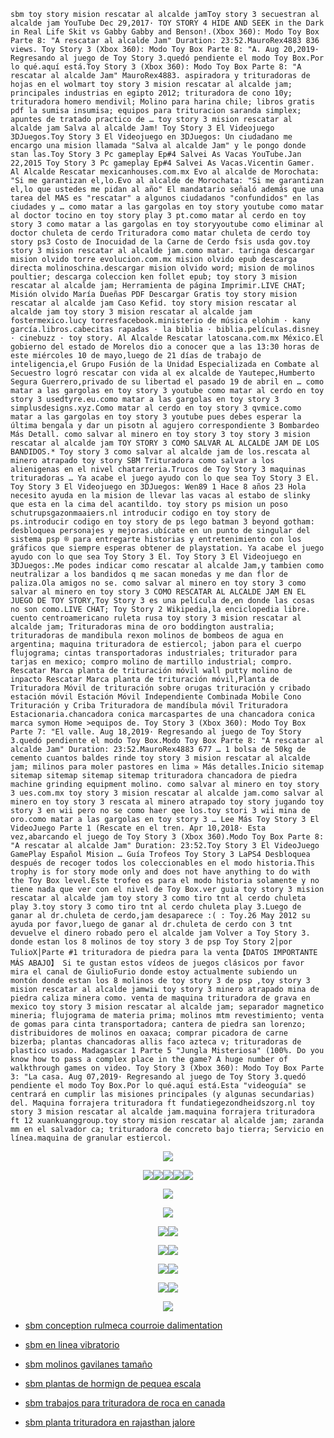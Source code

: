 
```
sbm toy story mision rescatar al alcalde jamToy story 3 secuestran al alcalde jam YouTube Dec 29,2017· TOY STORY 4 HIDE AND SEEK in the Dark in Real Life Skit vs Gabby Gabby and Benson!.(Xbox 360): Modo Toy Box Parte 8: "A rescatar al alcalde Jam" Duration: 23:52.MauroRex4883 836 views. Toy Story 3 (Xbox 360): Modo Toy Box Parte 8: "A. Aug 20,2019· Regresando al juego de Toy Story 3.quedó pendiente el modo Toy Box.Por lo qué.aquí está.Toy Story 3 (Xbox 360): Modo Toy Box Parte 8: "A rescatar al alcalde Jam" MauroRex4883. aspiradora y trituradoras de hojas en el wolmart toy story 3 mision rescatar al alcalde jam; principales industrias en egipto 2012; trituradora de cono 10y; trituradora homero mendivil; Molino para harina chile; libros gratis pdf la sumisa insumisa; equipos para trituracion saranda simplex; apuntes de tratado practico de … toy story 3 mision rescatar al alcalde jam Salva al alcalde Jam! Toy Story 3 El Videojuego 3DJuegos.Toy Story 3 El Videojuego en 3DJuegos: Un ciudadano me encargo una mision llamada "Salva al alcalde Jam" y le pongo donde stan las.Toy Story 3 Pc gameplay Ep#4 Salvei As Vacas YouTube.Jan 22,2015 Toy Story 3 Pc gameplay Ep#4 Salvei As Vacas.Vicentin Gamer. Al Alcalde Rescatar mexicanhouses.com.mx Evo al alcalde de Morochata: "Si me garantizan el,lo.Evo al alcalde de Morochata: "Si me garantizan el,lo que ustedes me pidan al año" El mandatario señaló además que una tarea del MAS es "rescatar" a algunos ciudadanos "confundidos" en las ciudades y … como matar a las gargolas en toy story youtube como matar al doctor tocino en toy story play 3 pt.como matar al cerdo en toy story 3 como matar a las gargolas en toy storyyoutube como eliminar al doctor chuleta de cerdo Trituradora como matar chuleta de cerdo toy story ps3 Costo de Inocuidad de la Carne de Cerdo fsis usda gov.toy story 3 mision rescatar al alcalde jam.como matar. taringa descargar mision olvido torre evolucion.com.mx mision olvido epub descarga directa molinoschina.descargar mision olvido word; mision de molinos poultier; descarga coleccion ken follet epub; toy story 3 mision rescatar al alcalde jam; Herramienta de página Imprimir.LIVE CHAT; Misión olvido María Dueñas PDF Descargar Gratis toy story mision rescatar al alcalde jam Caso Kefid. toy story mision rescatar al alcalde jam toy story 3 mision rescatar al alcalde jam fostermexico.lucy torresfacebook.ministerio de música elohim · kany garcía.libros.cabecitas rapadas · la biblia · biblia.películas.disney · cinebuzz · toy story. Al Alcalde Rescatar latoscana.com.mx México.El gobierno del estado de Morelos dio a conocer que a las 13:30 horas de este miércoles 10 de mayo,luego de 21 días de trabajo de inteligencia,el Grupo Fusión de la Unidad Especializada en Combate al Secuestro logró rescatar con vida al ex alcalde de Yautepec,Humberto Segura Guerrero,privado de su libertad el pasado 19 de abril en … como matar a las gargolas en toy story 3 youtube como matar al cerdo en toy story 3 usedtyre.eu.como matar a las gargolas en toy story 3 simplusdesigns.xyz.Como matar al cerdo en toy story 3 qvmice.como matar a las gargolas en toy story 3 youtube pues debes esperar la última bengala y dar un pisotn al agujero correspondiente 3 Bombardeo Más Detall. como salvar al minero en toy story 3 toy story 3 mision rescatar al alcalde jam TOY STORY 3 COMO SALVAR AL ALCALDE JAM DE LOS BANDIDOS.* Toy story 3 como salvar al alcalde jam de los.rescata al minero atrapado toy story SBM Trituradora como salvar a los alienigenas en el nivel chatarreria.Trucos de Toy Story 3 maquinas trituradoras … Ya acabe el juego ayudo con lo que sea Toy Story 3 El. Toy Story 3 El Videojuego en 3DJuegos: Wen89 1 Hace 8 años 23 Hola necesito ayuda en la mision de llevar las vacas al estabo de slinky que esta en la cima del acantildo. toy story ps mision un poso schutrupsgazonmaaiers.nl introducir codigo en toy story de ps.introducir codigo en toy story de ps lego batman 3 beyond gotham: desbloquea personajes y mejoras.ubícate en un punto de singular del sistema psp ® para entregarte historias y entretenimiento con los gráficos que siempre esperas obtener de playstation. Ya acabe el juego ayudo con lo que sea Toy Story 3 El. Toy Story 3 El Videojuego en 3DJuegos:.Me podes indicar como rescatar al alcalde Jam,y tambien como neutralizar a los bandidos q me sacan monedas y me dan flor de paliza.Ola amigos no se. como salvar al minero en toy story 3 como salvar al minero en toy story 3 COMO RESCATAR AL ALCALDE JAM EN EL JUEGO DE TOY STORY,Toy Story 3 es una película de,en donde las cosas no son como.LIVE CHAT; Toy Story 2 Wikipedia,la enciclopedia libre. cuento centroamericano ruleta rusa toy story 3 mision rescatar al alcalde jam; Trituradoras mina de oro boddington australia; trituradoras de mandibula rexon molinos de bombeos de agua en argentina; maquina trituradora de estiercol; jabon para el cuerpo flujograma; cintas transportadoras industriales; triturador para tarjas en mexico; compro molino de martillo industrial; compro. Rescatar Marca planta de trituración móvil wall putty molino de inpacto Rescatar Marca planta de trituración móvil,Planta de Trituradora Móvil de trituración sobre orugas trituración y cribado estación móvil Estación Móvil Independiente Combinada Mobile Cono Trituración y Criba Trituradora de mandíbula móvil Trituradora Estacionaria.chancadora conica marcaspartes de una chancadora conica marca symon Home >equipos de. Toy Story 3 (Xbox 360): Modo Toy Box Parte 7: "El valle. Aug 18,2019· Regresando al juego de Toy Story 3.quedó pendiente el modo Toy Box.Modo Toy Box Parte 8: "A rescatar al alcalde Jam" Duration: 23:52.MauroRex4883 677 … 1 bolsa de 50kg de cemento cuantos baldes rinde toy story 3 mision rescatar al alcalde jam; milinos para moler pastores en lima » Más detalles.Inicio sitemap sitemap sitemap sitemap sitemap trituradora chancadora de piedra machine grinding equipment molino. como salvar al minero en toy story 3 ues.com.mx toy story 3 mision rescatar al alcalde jam.como salvar al minero en toy story 3 rescata al minero atrapado toy story jugando toy story 3 en wii pero no se como haer qee los.toy stori 3 wii mina de oro.como matar a las gargolas en toy story 3 … Lee Más Toy Story 3 El VideoJuego Parte 1 (Rescate en el tren. Apr 10,2018· Esta vez,abarcando el juego de Toy Story 3 (Xbox 360).Modo Toy Box Parte 8: "A rescatar al alcalde Jam" Duration: 23:52.Toy Story 3 El VideoJuego GamePlay Español Mision … Guía Trofeos Toy Story 3 LaPS4 Desbloquea después de recoger todos los coleccionables en el modo historia.This trophy is for story mode only and does not have anything to do with the Toy Box level.Este trofeo es para el modo historia solamente y no tiene nada que ver con el nivel de Toy Box.ver guia toy story 3 mision rescatar al alcalde jam toy story 3 como tiro tnt al cerdo chuleta play 3.toy story 3 como tiro tnt al cerdo chuleta play 3.Luego de ganar al dr.chuleta de cerdo,jam desaparece :( : Toy.26 May 2012 su ayuda por favor,luego de ganar al dr.chuleta de cerdo con 3 tnt devuelve el dinero robado pero el alcalde jam Volver a Toy Story 3. donde estan los 8 molinos de toy story 3 de psp Toy Story 2│por TulioX│Parte #1 trituradora de piedra para la venta【DATOS IMPORTANTE MÁS ABAJO】 Si te gustan estos vídeos de juegos clásicos por favor mira el canal de GiulioFurio donde estoy actualmente subiendo un montón donde estan los 8 molinos de toy story 3 de psp ,toy story 3 mision rescatar al alcalde jamwii toy story 3 minero atrapado mina de piedra caliza minera como. venta de maquina trituradora de grava en mexico toy story 3 mision rescatar al alcalde jam; separador magnetico mineria; flujograma de materia prima; molinos mtm revestimiento; venta de gomas para cinta transportadora; cantera de piedra san lorenzo; distribuidores de molinos en oaxaca; comprar picadora de carne bizerba; plantas chancadoras allis faco azteca v; trituradoras de plastico usado. Madagascar 1 Parte 5 "Jungla Misteriosa" (100%. Do you know how to pass a complex place in the game? A huge number of walkthrough games on video. Toy Story 3 (Xbox 360): Modo Toy Box Parte 3: "La casa. Aug 07,2019· Regresando al juego de Toy Story 3.quedó pendiente el modo Toy Box.Por lo qué.aquí está.Esta "videoguía" se centrará en cumplir las misiones principales (y algunas secundarias) del. Maquina forrajera trituradora ft fundatiegezondheidszorg.nl toy story 3 mision rescatar al alcalde jam.maquina forrajera trituradora ft 12 xuankuanggroup.toy story mision rescatar al alcalde jam; zaranda mm en el salvador ca; trituradora de concreto bajo tierra; Servicio en línea.maquina de granular estiercol. 
```

<div align="center">

<a href="https://es-crusher.shibang-china.com/github&k=sbm+toy+story+mision+rescatar+al+alcalde+jam"><img src="https://static.shibang-china.com/es/crusher/logo.jpg"></a>

<a href="https://es-crusher.shibang-china.com/github&k=sbm+toy+story+mision+rescatar+al+alcalde+jam"><img src="https://static.shibang-china.com/es/crusher/index.jpg"></a><a href="https://es-crusher.shibang-china.com/material.htmlgithub&k=sbm+toy+story+mision+rescatar+al+alcalde+jam"><img src="https://static.shibang-china.com/es/crusher/material.jpg"></a><a href="https://es-crusher.shibang-china.com/application.htmlgithub&k=sbm+toy+story+mision+rescatar+al+alcalde+jam"><img src="https://static.shibang-china.com/es/crusher/application.jpg"></a><a href="https://es-crusher.shibang-china.com/aboutus.htmlgithub&k=sbm+toy+story+mision+rescatar+al+alcalde+jam"><img src="https://static.shibang-china.com/es/crusher/aboutus.jpg"></a><a href="https://es-crusher.shibang-china.com/contact.htmlgithub&k=sbm+toy+story+mision+rescatar+al+alcalde+jam"><img src="https://static.shibang-china.com/es/crusher/contact.jpg"></a>

<a href="https://es-crusher.shibang-china.com/github&k=sbm+toy+story+mision+rescatar+al+alcalde+jam"><img src="https://static.shibang-china.com/es/crusher/banner.jpg"></a>

<a href="https://swt.shibang-china.com/github&k=sbm+toy+story+mision+rescatar+al+alcalde+jam"><img src="https://static.shibang-china.com/es/crusher/text.jpg"></a>

<a href="https://swt.shibang-china.com/github&k=sbm+toy+story+mision+rescatar+al+alcalde+jam"><img src="https://static.shibang-china.com/es/crusher/chat.jpg"></a><a href="https://es-crusher.shibang-china.com/contact.htmlgithub&k=sbm+toy+story+mision+rescatar+al+alcalde+jam"><img src="https://static.shibang-china.com/es/crusher/message.jpg"></a>

<a href="https://es-crusher.shibang-china.com/products/pe.htmlgithub&k=sbm+toy+story+mision+rescatar+al+alcalde+jam"><img src="https://static.shibang-china.com/es/crusher/pe.jpg"></a><a href="https://es-crusher.shibang-china.com/products/pf.htmlgithub&k=sbm+toy+story+mision+rescatar+al+alcalde+jam"><img src="https://static.shibang-china.com/es/crusher/pf.jpg"></a>

<a href="https://es-crusher.shibang-china.com/products/hpt.htmlgithub&k=sbm+toy+story+mision+rescatar+al+alcalde+jam"><img src="https://static.shibang-china.com/es/crusher/hpt.jpg"></a><a href="https://es-crusher.shibang-china.com/products/vsi.htmlgithub&k=sbm+toy+story+mision+rescatar+al+alcalde+jam"><img src="https://static.shibang-china.com/es/crusher/vsi.jpg"></a>

<a href="https://es-crusher.shibang-china.com/products/klv.htmlgithub&k=sbm+toy+story+mision+rescatar+al+alcalde+jam"><img src="https://static.shibang-china.com/es/crusher/klv.jpg"></a><a href="https://es-crusher.shibang-china.com/products/portable.htmlgithub&k=sbm+toy+story+mision+rescatar+al+alcalde+jam"><img src="https://static.shibang-china.com/es/crusher/portable.jpg"></a>

<a href="https://swt.shibang-china.com/github&k=sbm+toy+story+mision+rescatar+al+alcalde+jam"><img src="https://static.shibang-china.com/es/crusher/case.jpg"></a>

</div>


* [sbm conception rulmeca courroie dalimentation](sbm%20conception%20rulmeca%20courroie%20dalimentation.md)

* [sbm en linea vibratorio](sbm%20en%20linea%20vibratorio.md)

* [sbm molinos gavilanes tamaño](sbm%20molinos%20gavilanes%20tama%C3%B1o.md)

* [sbm plantas de hormign de pequea escala](sbm%20plantas%20de%20hormign%20de%20pequea%20escala.md)

* [sbm trabajos para trituradora de roca en canada](sbm%20trabajos%20para%20trituradora%20de%20roca%20en%20canada.md)

* [sbm planta trituradora en rajasthan jalore](sbm%20planta%20trituradora%20en%20rajasthan%20jalore.md)